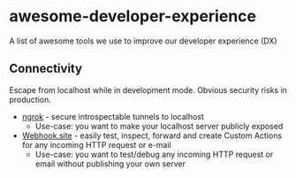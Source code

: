 # awesome-developer-experience
A list of awesome tools we use to improve our developer experience (DX)

## Connectivity

Escape from localhost while in development mode. Obvious security risks in production.

* [ngrok](https://ngrok.com/) - secure introspectable tunnels to localhost
  * Use-case: you want to make your localhost server publicly exposed
* [Webhook.site](https://webhook.site/) - easily test, inspect, forward and create Custom Actions for any incoming HTTP request or e-mail
  * Use-case: you want to test/debug any incoming HTTP request or email without publishing your own server
